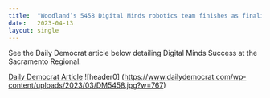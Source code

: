 ```yaml
---
title:  "Woodland’s 5458 Digital Minds robotics team finishes as finalist at FIRST Sacramento Regional"
date:   2023-04-13
layout: single
---
```


See the Daily Democrat article below detailing Digital Minds Success at the Sacramento Regional.

[Daily Democrat Article](https://www.dailydemocrat.com/2023/03/31/woodlands-5458-digital-minds-robotics-team-finishes-as-finalist-at-first-sacramento-regional/)
![header0] (https://www.dailydemocrat.com/wp-content/uploads/2023/03/DM5458.jpg?w=767)